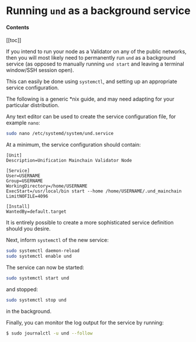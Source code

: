# Running `und` as a background service

#### Contents

[[toc]]

If you intend to run your node as a Validator on any of the public networks, then you will most likely need to 
permanently run `und` as a background service (as opposed to manually running `und start` and leaving a 
terminal window/SSH session open).

This can easily be done using `systemctl`, and setting up an appropriate service configuration.

The following is a generic \*nix guide, and may need adapting for your particular distribution.

Any text editor can be used to create the service configuration file, for example `nano`:

```bash
sudo nano /etc/systemd/system/und.service
```

At a minimum, the service configuration should contain:

```
[Unit]
Description=Unification Mainchain Validator Node

[Service]
User=USERNAME
Group=USERNAME
WorkingDirectory=/home/USERNAME
ExecStart=/usr/local/bin start --home /home/USERNAME/.und_mainchain
LimitNOFILE=4096

[Install]
WantedBy=default.target
```

It is entirely possible to create a more sophisticated service definition should you desire.

Next, inform `systemctl` of the new service:

```bash
sudo systemctl daemon-reload
sudo systemctl enable und
```

The service can now be started:

```bash
sudo systemctl start und
```

and stopped:

```bash
sudo systemctl stop und
```

in the background.

Finally, you can monitor the log output for the service by running:

```bash
$ sudo journalctl -u und --follow
```
